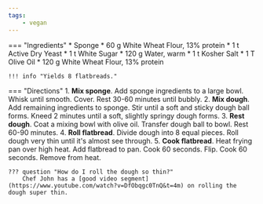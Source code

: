 ```yaml
---
tags:
    - vegan
---
```

=== "Ingredients"
    * Sponge
        * 60 g White Wheat Flour, 13% protein
        * 1 t Active Dry Yeast
        * 1 t White Sugar
        * 120 g Water, warm
    * 1 t Kosher Salt
    * 1 T Olive Oil
    * 120 g White Wheat Flour, 13% protein

    !!! info "Yields 8 flatbreads."

=== "Directions"
    1. **Mix sponge**. Add sponge ingredients to a large bowl. Whisk until smooth. Cover. Rest 30-60 minutes until bubbly.
    2. **Mix dough**. Add remaining ingredients to sponge. Stir until a soft and sticky dough ball forms. Kneed 2 minutes until a soft, slightly springy dough forms.
    3. **Rest dough**. Coat a mixing bowl with olive oil. Transfer dough ball to bowl. Rest 60-90 minutes.
    4. **Roll flatbread**. Divide dough into 8 equal pieces. Roll dough very thin until it's almost see through.
    5. **Cook flatbread**. Heat frying pan over high heat. Add flatbread to pan. Cook 60 seconds. Flip. Cook 60 seconds. Remove from heat.

    ??? question "How do I roll the dough so thin?"
        Chef John has a [good video segment](https://www.youtube.com/watch?v=DfObqgc0TnQ&t=4m) on rolling the dough super thin.

[^1]:
    Mitzewich, John. ["Lebanese Mountain Bread – A Peak Flatbread Experience."](https://foodwishes.blogspot.com/2017/07/lebanese-mountain-bread-peak-flatbread.html) *Food Wishes.* 11 July 2017.
